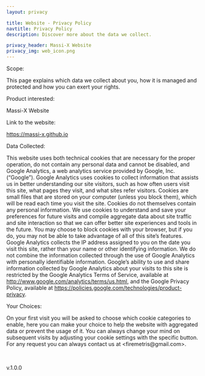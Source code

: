 ```yaml
---
layout: privacy

title: Website - Privacy Policy
navtitle: Privacy Policy
description: Discover more about the data we collect.

privacy_header: Massi-X Website
privacy_img: web_icon.png
---
```


<!-- Do not change this page URL, is tied to cookieconsent -->
<p class="title">Scope:</p>
<p class="text">This page explains which data we collect about you, how it is managed and protected and how
	you can exert your rights.</p>
<p class="title">Product interested:</p>
<p class="text">Massi-X Website</p>
<p class="title">Link to the website:</p>
<p class="text"><a href="https://massi-x.github.io">https://massi-x.github.io</a>
</p>
<p class="title">Data Collected:</p>
<div class="text">
	This website uses both technical cookies that are necessary for the proper operation, do not contain any personal data and cannot be disabled, and Google Analytics, a web analytics service provided by Google, Inc. (“Google”). Google Analytics uses cookies to collect information that assists us in better understanding our site visitors, such as how often users visit this site, what pages they visit, and what sites refer visitors. Cookies are small files that are stored on your computer (unless you block them), which will be read each time you visit the site. Cookies do not themselves contain any personal information. We use cookies to understand and save your preferences for future visits and compile aggregate data about site traffic and site interaction so that we can offer better site experiences and tools in the future. You may choose to block cookies with your browser, but if you do, you may not be able to take advantage of all of this site’s features. Google Analytics collects the IP address assigned to you on the date you visit this site, rather than your name or other identifying information. We do not combine the information collected through the use of Google Analytics with personally identifiable information. Google’s ability to use and share information collected by Google Analytics about your visits to this site is restricted by the Google Analytics Terms of Service, available at <a target="_blank" href="http://www.google.com/analytics/terms/us.html">http://www.google.com/analytics/terms/us.html</a>, and the Google Privacy Policy, available at <a target="_blank" href="https://policies.google.com/technologies/product-privacy">https://policies.google.com/technologies/product-privacy</a>.
</div>
<p class="title">Your Choices:</p>
<p class="text">On your first visit you will be asked to choose which cookie categories to enable, here you can make your choice to help the website with aggregated data or prevent the usage of it. You can always change your mind on subsequent visits by adjusting your cookie settings with the specific button. For any request you can always contact us at &#60;firemetris@gmail.com&#62;.</p>
<br>
<p class="text align-right">v.1.0.0</p>